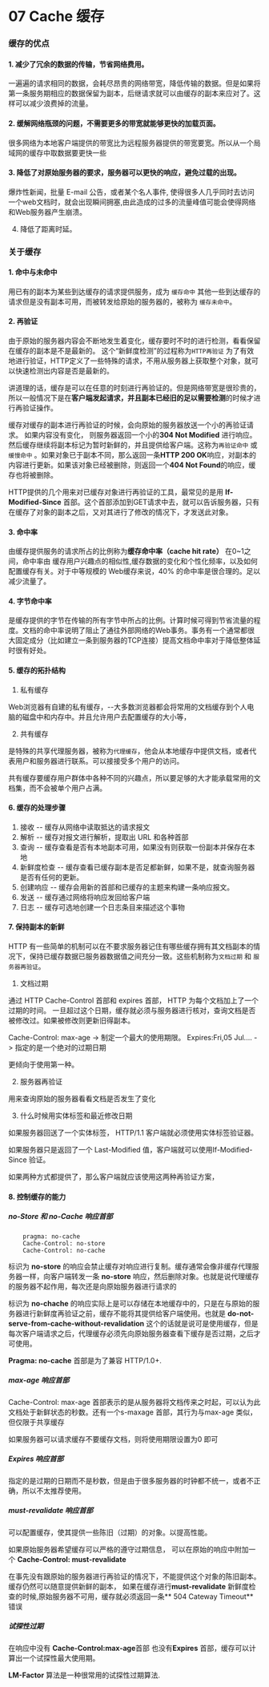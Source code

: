 # 07 Cache 缓存

### 缓存的优点

####  1. 减少了冗余的数据的传输，节省网络费用。

一遍遍的请求相同的数据，会耗尽昂贵的网络带宽，降低传输的数据。但是如果将第一条服务期相应的数据保留为副本，后继请求就可以由缓存的副本来应对了。这样可以减少浪费掉的流量。

####  2. 缓解网络瓶颈的问题，不需要更多的带宽就能够更快的加载页面。

很多网络为本地客户端提供的带宽比为远程服务器提供的带宽要宽。所以从一个局域网的缓存中取数据要更快一些

####  3. 降低了对原始服务器的要求，服务器可以更快的响应，避免过载的出现。

爆炸性新闻，批量 E-mail 公告，或者某个名人事件, 使得很多人几乎同时去访问一个web文档时，就会出现瞬间拥塞,由此造成的过多的流量峰值可能会使得网络和Web服务器产生崩溃。

4. 降低了距离时延。



### 关于缓存

#### 1. 命中与未命中

用已有的副本为某些到达缓存的请求提供服务，成为 ``缓存命中``  其他一些到达缓存的请求但是没有副本可用，而被转发给原始的服务器的，被称为 ``缓存未命中``。

#### 2. 再验证

由于原始的服务器内容会不断地发生着变化，缓存要时不时的进行检测，看看保留在缓存的副本是不是最新的。 这个“新鲜度检测”的过程称为``HTTP再验证`` 为了有效地进行验证，HTTP定义了一些特殊的请求，不用从服务器上获取整个对象，就可以快速检测出内容是否是最新的。

讲道理的话，缓存是可以在任意的时刻进行再验证的。但是网络带宽是很珍贵的，所以一般情况下是在**客户端发起请求，并且副本已经旧的足以需要检测**的时候才进行再验证操作。

缓存对缓存的副本进行再验证的时候，会向原始的服务器放送一个小的再验证请求。 如果内容没有变化， 则服务器返回一个小的**304 Not Modified** 进行响应。然后缓存继续将副本标记为暂时新鲜的，并且提供给客户端。这称为``再验证命中`` 或 ``缓慢命中`` 。如果对象已于副本不同，那么返回一条**HTTP 200 OK**响应，对副本的内容进行更新。如果该对象已经被删除，则返回一个**404 Not Found**的响应，缓存也将被删除。

HTTP提供的几个用来对已缓存对象进行再验证的工具，最常见的是用 **If-Modified-Since** 首部。这个首部添加到GET请求中去，就可以告诉服务器，只有在缓存了对象的副本之后，又对其进行了修改的情况下，才发送此对象。 

#### 3. 命中率

由缓存提供服务的请求所占的比例称为**缓存命中率（cache hit rate）** 在0~1之间，命中率由 缓存用户兴趣点的相似性,缓存数据的变化和个性化频率，以及如何配置缓存有关。对于中等规模的 Web缓存来说，40% 的命中率是很合理的。足以减少流量了。

#### 4. 字节命中率

是缓存提供的字节在传输的所有字节中所占的比例。计算时候可得到节省流量的程度。文档的命中率说明了阻止了通往外部网络的Web事务。事务有一个通常都很大固定成分（比如建立一条到服务器的TCP连接）提高文档命中率对于降低整体延时很有好处。

####  5. 缓存的拓扑结构

1. 私有缓存

Web浏览器有自建的私有缓存，--大多数浏览器都会将常用的文档缓存到个人电脑的磁盘中和内存中。并且允许用户去配置缓存的大小等，

2. 共有缓存

是特殊的共享代理服务器，被称为``代理缓存``，他会从本地缓存中提供文档，或者代表用户和服务器进行联系。可以接接受多个用户的访问。

共有缓存要缓存用户群体中各种不同的兴趣点，所以要足够的大才能承载常用的文档集，而不会被单个用户占满。

#### 6. 缓存的处理步骤

1. 接收 -- 缓存从网络中读取抵达的请求报文
2. 解析 -- 缓存对报文进行解析，提取出 URL 和各种首部
3. 查询 -- 缓存查看是否有本地副本可用，如果没有则获取一份副本并保存在本地
4. 新鲜度检查 -- 缓存查看已缓存副本是否足都新鲜，如果不是，就查询服务器是否有任何的更新。
5. 创建响应 -- 缓存会用新的首部和已缓存的主题来构建一条响应报文。
6. 发送 -- 缓存通过网络将响应发回给客户端
7. 日志 -- 缓存可选地创建一个日志条目来描述这个事物

#### 7. 保持副本的新鲜

HTTP 有一些简单的机制可以在不要求服务器记住有哪些缓存拥有其文档副本的情况下，保持已缓存数据已服务器数据值之间充分一致。这些机制称为``文档过期`` 和 ``服务器再验证``。

1. 文档过期

通过 HTTP Cache-Control 首部和 expires 首部， HTTP 为每个文档加上了一个过期的时间。 一旦超过这个日期，缓存就必须与服务器进行核对，查询文档是否被修改过。如果被修改则更新旧得副本。

Cache-Control: max-age -> 制定一个最大的使用期限。
Expires:Fri,05 Jul.... -> 指定的是一个绝对的过期日期

更倾向于使用第一种。

2. 服务器再验证

用来查询原始的服务器看看文档是否发生了变化

3. 什么时候用实体标签和最近修改日期

如果服务器回送了一个实体标签， HTTP/1.1 客户端就必须使用实体标签验证器。 

如果服务器只是返回了一个 Last-Modified 值，客户端就可以使用If-Modified-Since 验证。

如果两种方式都提供了，那么客户端就应该使用这两种再验证方案，


#### 8. 控制缓存的能力

##### no-Store 和 no-Cache 响应首部

```
	pragma: no-cache
	Cache-Control: no-store
	Cache-Control: no-cache
```

标识为 **no-store** 的响应会禁止缓存对响应进行复制。缓存通常会像非缓存代理服务器一样，向客户端转发一条 **no-store** 响应，然后删除对象。也就是说代理缓存的服务器不起作用，每次还是向原始服务器进行请求的

标识为 **no-chache** 的响应实际上是可以存储在本地缓存中的，只是在与原始的服务器进行新鲜度再验证之前，缓存不能将其提供给客户端使用。也就是 **do-not-serve-from-cache-without-revalidation** 这个的话就是说可是使用缓存，但是每次客户端请求之后，代理缓存必须先向原始服务器查看下缓存是否过期，之后才可使用。

**Pragma: no-cache** 首部是为了兼容 HTTP/1.0+.


##### max-age 响应首部

Cache-Control: max-age 首部表示的是从服务器将文档传来之时起，可以认为此文档处于新鲜状态的秒数。还有一个s-maxage 首部，其行为与max-age 类似，但仅限于共享缓存

如果服务器可以请求缓存不要缓存文档，则将使用期限设置为0 即可

##### Expires 响应首部

指定的是过期的日期而不是秒数，但是由于很多服务器的时钟都不统一，或者不正确，所以不太推荐使用。

##### must-revalidate 响应首部

可以配置缓存，使其提供一些陈旧（过期）的对象。以提高性能。

如果原始服务器希望缓存可以严格的遵守过期信息， 可以在原始的响应中附加一个 **Cache-Control: must-revalidate** 

在事先没有跟原始的服务器进行再验证的情况下，不能提供这个对象的陈旧副本。 缓存仍然可以随意提供新鲜的副本， 如果在缓存进行**must-revalidate** 新鲜度检查的时候,原始服务器不可用，缓存就必须返回一条** 504 Cateway Timeout** 错误

##### 试探性过期

在响应中没有 **Cache-Control:max-age**首部 也没有**Expires** 首部，缓存可以计算出一个试探性最大使用期。

**LM-Factor** 算法是一种很常用的试探性过期算法.